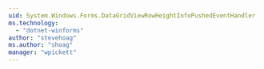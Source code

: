 ```yaml
---
uid: System.Windows.Forms.DataGridViewRowHeightInfoPushedEventHandler
ms.technology: 
  - "dotnet-winforms"
author: "stevehoag"
ms.author: "shoag"
manager: "wpickett"
---
```


